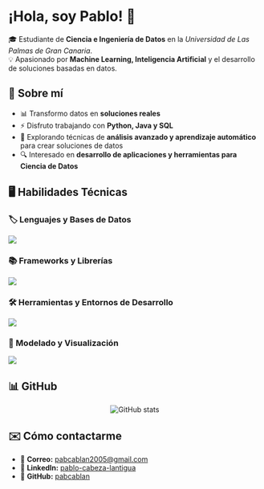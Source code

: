 # ¡Hola, soy Pablo! 👋  

🎓 Estudiante de **Ciencia e Ingeniería de Datos** en la *Universidad de Las Palmas de Gran Canaria*.  
💡 Apasionado por **Machine Learning, Inteligencia Artificial** y el desarrollo de soluciones basadas en datos.  


## 🚀 Sobre mí  

- 📊 Transformo datos en **soluciones reales**  
- ⚡ Disfruto trabajando con **Python, Java y SQL**  
- 🌱 Explorando técnicas de **análisis avanzado y aprendizaje automático** para crear soluciones de datos
- 🔍 Interesado en **desarrollo de aplicaciones y herramientas para Ciencia de Datos**


## 🖥️ Habilidades Técnicas

### 🏷 Lenguajes y Bases de Datos
<p align="left">
<img src="https://go-skill-icons.vercel.app/api/icons?i=python,java,r,sqlite,oracle,mysql"/>
</p>

### 📚 Frameworks y Librerías
<p align="left">
<img src="https://go-skill-icons.vercel.app/api/icons?i=numpy,pandas,matplotlib,scikitlearn,opencv,plotly,junit"/>
</p>

### 🛠 Herramientas y Entornos de Desarrollo
<p align="left">
<img src="https://go-skill-icons.vercel.app/api/icons?i=git,maven,api,idea,vscode,pycharm,jupyter,anaconda,virtualbox,windows"/>
</p>

### 🎨 Modelado y Visualización
<p align="left">
<img src="https://go-skill-icons.vercel.app/api/icons?i=uml,markdown"/>
</p>


## 📊 GitHub

<p align="center">
  <img src="https://github-readme-stats.vercel.app/api?username=pabcablan&show_icons=true&theme=tokyonight" alt="GitHub stats"/>
  <!-- <img src="https://github-readme-stats.vercel.app/api/top-langs/?username=pabcablan&layout=compact&theme=tokyonight" alt="Top Langs"/> -->
</p>


## ✉️ Cómo contactarme

- 💌 **Correo:** [pabcablan2005@gmail.com](mailto:pabcablan2005@gmail.com)  
- 🔗 **LinkedIn:** [pablo-cabeza-lantigua](https://www.linkedin.com/in/pablo-cabeza-lantigua)  
- 🐙 **GitHub:** [pabcablan](https://github.com/pabcablan)  

